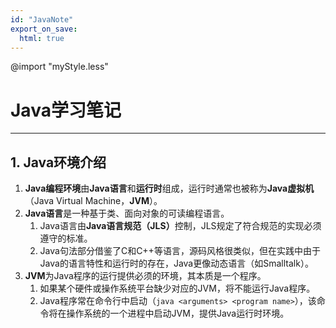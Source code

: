 ```yaml
---
id: "JavaNote"
export_on_save:
  html: true
---
```


@import "myStyle.less"

<!-- <style>
   font-family: "Microsoft Yahei", sans-serif;
   font-family: Arial, sans-serif;
   div {
      background-color: #333333;
   }
   .definition {
      color: #6699CC;
      font-weight: bold;
   }
</style> -->

# Java学习笔记

---

## 1. Java环境介绍

1. <b class=definition>Java编程环境</b>由<b class=definition>Java语言</b>和<b class=definition>运行时</b>组成，运行时通常也被称为<b class=definition>Java虚拟机</b>（Java Virtual Machine，<b class=definition>JVM</b>）。  
2. <b class=definition>Java语言</b>是一种基于类、面向对象的可读编程语言。  
   1. Java语言由<b class=definition>Java语言规范（JLS）</b>控制，JLS规定了符合规范的实现必须遵守的标准。  
   2. Java句法部分借鉴了C和C++等语言，源码风格很类似，但在实践中由于Java的语言特性和运行时的存在，Java更像动态语言（如Smalltalk）。  
3. <b class=definition>JVM</b>为Java程序的运行提供必须的环境，其本质是一个程序。
   1. 如果某个硬件或操作系统平台缺少对应的JVM，将不能运行Java程序。  
   2. Java程序常在命令行中启动（`java <arguments> <program name>`），该命令将在操作系统的一个进程中启动JVM，提供Java运行时环境。
